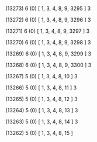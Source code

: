 (13273) 6 (0) [ 1, 3, 4, 8, 9, 3295 ] 3 


(13272) 6 (0) [ 1, 3, 4, 8, 9, 3296 ] 3 


(13271) 6 (0) [ 1, 3, 4, 8, 9, 3297 ] 3 


(13270) 6 (0) [ 1, 3, 4, 8, 9, 3298 ] 3 


(13269) 6 (0) [ 1, 3, 4, 8, 9, 3299 ] 3 


(13268) 6 (0) [ 1, 3, 4, 8, 9, 3300 ] 3 


(13267) 5 (0) [ 1, 3, 4, 8, 10 ] 3 


(13266) 5 (0) [ 1, 3, 4, 8, 11 ] 3 


(13265) 5 (0) [ 1, 3, 4, 8, 12 ] 3 


(13264) 5 (0) [ 1, 3, 4, 8, 13 ] 3 


(13263) 5 (0) [ 1, 3, 4, 8, 14 ] 3 


(13262) 5 (0) [ 1, 3, 4, 8, 15 ]  


